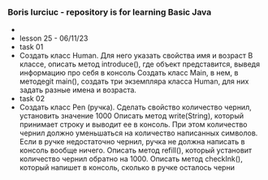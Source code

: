 ### Boris Iurciuc - repository is for learning Basic Java
*
* lesson 25 - 06/11/23
* task 01
* Создать класс Human. Для него указать свойства имя и возраст
  В классе, описать метод introduce(), где объект представится, выведя информацию про себя в консоль
  Создать класс Main, в нем, в методеgit  main(), создать три экземпляра класса Human,
  для них задать разные имена и возраста.
* task 02
* Создать класс Pen (ручка). Сделать свойство количество чернил, установить значение 1000
  Описать метод write(String), который принимает строку и выводит ее в консоль.
  При этом количество чернил должно уменьшаться на количество написанных символов.
  Если в ручке недостаточно чернил, ручка не должна написать в консоль вообще ничего.
  Описать метод refill(), который установит количество чернил обратно на 1000.
  Описать метод checkInk(), который напишет в консоль, сколько в ручке осталось черни